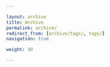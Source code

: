 ```yaml
---

layout: archive
title: Archive
permalink: archive/
redirect_from: [archive/tags/, tags/]
navigation: true

weight: 30

---
```

